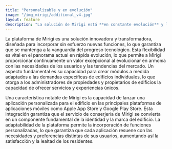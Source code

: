 ```yaml
---
title: "Personalizable y en evolución"
image: "/img_mirigi/additional_v4.jpg"
layout: feature
description: "La solución de Mirigi está **en constante evolución** y lista para adaptarse a **sus necesidades**"
---
```


La plataforma de Mirigi es una solución innovadora y transformadora, diseñada para incorporar sin esfuerzo nuevas funciones, lo que garantiza que se mantenga a la vanguardia del progreso tecnológico. Esta flexibilidad es vital en el panorama actual en rápida evolución, lo que permite a Mirigi proporcionar continuamente un valor excepcional al evolucionar en armonía con las necesidades de los usuarios y las tendencias del mercado. Un aspecto fundamental es su capacidad para crear módulos a medida adaptados a las demandas específicas de edificios individuales, lo que otorga a los administradores de propiedades y propietarios de edificios la capacidad de ofrecer servicios y experiencias únicos.

Una característica notable de Mirigi es la capacidad de lanzar una aplicación personalizada para el edificio en las principales plataformas de aplicaciones móviles como Apple App Store y Google Play Store. Esta integración garantiza que el servicio de conserjería de Mirigi se convierta en un componente fundamental de la identidad y la marca del edificio. La adaptabilidad de la plataforma permite la incorporación de funciones personalizadas, lo que garantiza que cada aplicación resuene con las necesidades y preferencias distintas de sus usuarios, aumentando así la satisfacción y la lealtad de los residentes.

